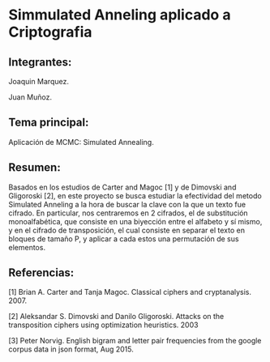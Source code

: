 # Simmulated Anneling aplicado a Criptografia

## Integrantes:

Joaquin Marquez.

Juan Muñoz.

## Tema principal:

Aplicación de MCMC: Simulated Annealing.

## Resumen:

Basados en los estudios de Carter and Magoc [1] y de Dimovski and Gligoroski [2], en este proyecto se busca estudiar la efectividad del metodo Simulated Anneling a la hora de buscar la clave con la que un texto fue cifrado. En particular, nos centraremos en 2 cifrados, el de substitución monoalfabética, que consiste en una biyección entre el alfabeto y sí mismo, y en el cifrado de transposición, el cual consiste en separar el texto en bloques de tamaño P, y aplicar a cada estos una permutación de sus elementos.

## Referencias:

[1] Brian A. Carter and Tanja Magoc. Classical ciphers and cryptanalysis. 2007.

[2] Aleksandar S. Dimovski and Danilo Gligoroski. Attacks on the transposition ciphers using optimization heuristics. 2003

[3] Peter Norvig. English bigram and letter pair frequencies from the google corpus data in json format, Aug 2015.

